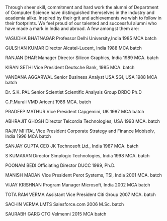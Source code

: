 Through sheer skill, commitment and hard work  the alumni of Department of Computer Science have distinguished themselves in the industry and academia alike. Inspired by their grit and achievements we wish to follow in their footprints. We feel proud of our talented and successful alumni who have made a mark in India and abroad. A few amongst them are:

VASUDHA BHATNAGAR
Professor
Delhi University,India
1985 MCA batch

GULSHAN KUMAR
Director
AIcatel-Lucent, India
1988 MCA batch

RANJAN DHAR
Manager Director
Silicon Graphics, India
1989 MCA. batch

KIRAN SETHI
Vice President
Deutsche Bank,
1985 MCA. batch

VANDANA AGGARWAL
Senior Business Analyst
USA SGI, USA
1988 MCA batch

Dr. S.K. PAL
Senior Scientist 
Scientific Analysis Group
DRDO
Ph.D

C.P.Murali
VMD
Aricent
1986 MCA. batch

PRADEEP MATHUR
Vice President
Capgemini, UK
1987 MCA batch 

ABHRAJIT GHOSH
Director
Telcordia Technologies, USA
1993 MCA. batch

RAJIV MI'ITAL
Vice President
Corporate Strategy and Finance Mobisolv,  India
1996 MCA batch

SANJAY GUPTA
CEO
JK Technosoft Ltd., India
1987 MCA. batch

S KUMARAN
Director
Simplogic Technologies, India
1998 MCA. batch

POONAM BEDI
Officiating Director
DUCC
1999, Ph.D.

MANISH MADAN
Vice President
Perot Systems, TSI, India
2001 MCA. batch

VIJAY KRISHNAN
Program Manager
Microsoft, India
2002 MCA batch

TOTA RAM VERMA
Assistant Vice President
Citi Group
2007 MCA. batch

SACHlN VERMA
LMTS
Salesforce.com
2006 M.Sc. batch

SAURABH GARG
CTO
Velmenni
2015 MCA batch

